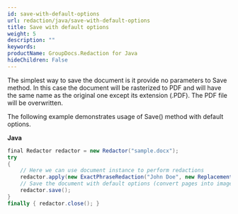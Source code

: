 ```yaml
---
id: save-with-default-options
url: redaction/java/save-with-default-options
title: Save with default options
weight: 5
description: ""
keywords: 
productName: GroupDocs.Redaction for Java
hideChildren: False
---
```

The simplest way to save the document is it provide no parameters to Save method. In this case the document will be rasterized to PDF and will have the same name as the original one except its extension (.PDF). The PDF file will be overwritten.

The following example demonstrates usage of Save() method with default options.

**Java**

```csharp
final Redactor redactor = new Redactor("sample.docx");
try 
{
    // Here we can use document instance to perform redactions
    redactor.apply(new ExactPhraseRedaction("John Doe", new ReplacementOptions("[personal]")));
    // Save the document with default options (convert pages into images, save as PDF)
    redactor.save();
}
finally { redactor.close(); }

```
